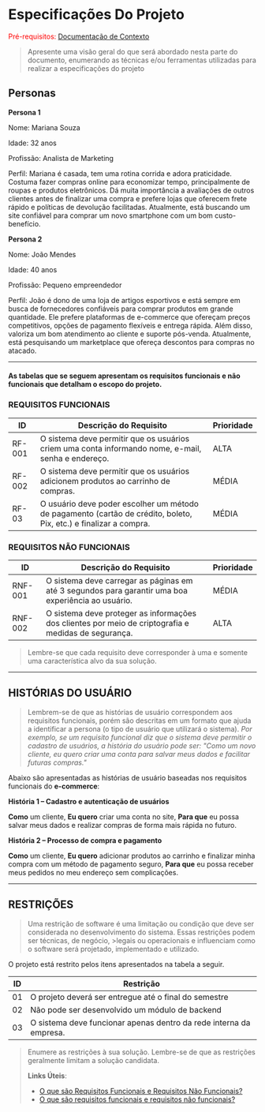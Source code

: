 # Especificações Do Projeto

<span style="color:red">Pré-requisitos: <a href="1-Contexto.md"> Documentação de Contexto</a></span>

> Apresente uma visão geral do que será abordado nesta parte do
> documento, enumerando as técnicas e/ou ferramentas utilizadas para
> realizar a especificações do projeto

## Personas

**Persona 1**

Nome: Mariana Souza

Idade: 32 anos

Profissão: Analista de Marketing

Perfil: Mariana é casada, tem uma rotina corrida e adora praticidade. Costuma fazer compras online para economizar tempo, principalmente de roupas e produtos eletrônicos. Dá muita importância a avaliações de outros clientes antes de finalizar uma compra e prefere lojas que oferecem frete rápido e políticas de devolução facilitadas. Atualmente, está buscando um site confiável para comprar um novo smartphone com um bom custo-benefício.

**Persona 2**

Nome: João Mendes

Idade: 40 anos

Profissão: Pequeno empreendedor

Perfil: João é dono de uma loja de artigos esportivos e está sempre em busca de fornecedores confiáveis para comprar produtos em grande quantidade. Ele prefere plataformas de e-commerce que ofereçam preços competitivos, opções de pagamento flexíveis e entrega rápida. Além disso, valoriza um bom atendimento ao cliente e suporte pós-venda. Atualmente, está pesquisando um marketplace que ofereça descontos para compras no atacado.

-------------------------------------------------------------------------------------------------------------------------------------------------------------------

#### As tabelas que se seguem apresentam os requisitos funcionais e não funcionais que detalham o escopo do projeto.

### REQUISITOS FUNCIONAIS

|ID    | Descrição do Requisito                                                                                            | Prioridade |
|------|-------------------------------------------------------------------------------------------------------------------|------------|
|RF-001| O sistema deve permitir que os usuários criem uma conta informando nome, e-mail, senha e endereço.                |      ALTA  | 
|RF-002| O sistema deve permitir que os usuários adicionem produtos ao carrinho de compras.                                |      MÉDIA |
|RF-03 | O usuário deve poder escolher um método de pagamento (cartão de crédito, boleto, Pix, etc.) e finalizar a compra. |      MÉDIA |




### REQUISITOS NÃO FUNCIONAIS

|ID     | Descrição do Requisito                                                                              |Prioridade |
|-------|-----------------------------------------------------------------------------------------------------|-----------|
|RNF-001| O sistema deve carregar as páginas em até 3 segundos para garantir uma boa experiência ao usuário.  |   MÉDIA   | 
|RNF-002| O sistema deve proteger as informações dos clientes por meio de criptografia e medidas de segurança.|   ALTA    | 


> Lembre-se que cada requisito deve corresponder à uma e somente uma característica alvo da sua solução. 

-------------------------------------------------------------------------------------------------------------------------------------------------------------------

## HISTÓRIAS DO USUÁRIO

>Lembrem-se de que as histórias de usuário correspondem aos requisitos funcionais, porém são descritas em um formato que ajuda a identificar a persona (o tipo de
> usuário que utilizará o sistema).
>*Por exemplo, se um requisito funcional diz que o sistema deve permitir o cadastro de usuários, a história do usuário pode ser:
>"Como um novo cliente, eu quero criar uma conta para salvar meus dados e facilitar futuras compras."*


Abaixo são apresentadas as histórias de usuário baseadas nos requisitos funcionais do **e-commerce**:

**História 1 – Cadastro e autenticação de usuários**

**Como** um cliente,
**Eu quero** criar uma conta no site,
**Para que** eu possa salvar meus dados e realizar compras de forma mais rápida no futuro.

**História 2 – Processo de compra e pagamento**

**Como** um cliente,
**Eu quero** adicionar produtos ao carrinho e finalizar minha compra com um método de pagamento seguro,
**Para que** eu possa receber meus pedidos no meu endereço sem complicações.


-------------------------------------------------------------------------------------------------------------------------------------------------------------------

## RESTRIÇÕES
>Uma restrição de software é uma limitação ou condição que deve ser considerada no desenvolvimento do sistema. Essas restrições podem ser técnicas, de negócio, >legais ou operacionais e influenciam como o software será projetado, implementado e utilizado.

O projeto está restrito pelos itens apresentados na tabela a seguir.

|ID| Restrição                                                         |
|--|-------------------------------------------------------------------|
|01| O projeto deverá ser entregue até o final do semestre             |
|02| Não pode ser desenvolvido um módulo de backend                    |
|03| O sistema deve funcionar apenas dentro da rede interna da empresa.|


> Enumere as restrições à sua solução. Lembre-se de que as restrições
> geralmente limitam a solução candidata.
> 
> **Links Úteis**:
> - [O que são Requisitos Funcionais e Requisitos Não Funcionais?](https://codificar.com.br/requisitos-funcionais-nao-funcionais/)
> - [O que são requisitos funcionais e requisitos não funcionais?](https://analisederequisitos.com.br/requisitos-funcionais-e-requisitos-nao-funcionais-o-que-sao/)
